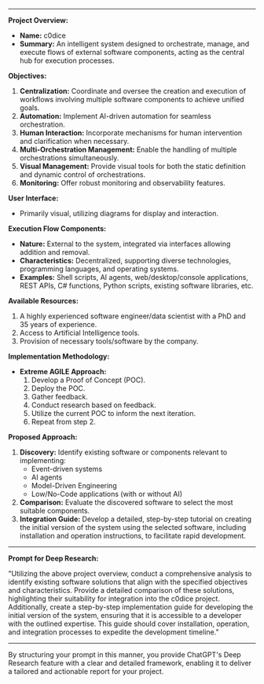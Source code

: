 
---

**Project Overview:**

- **Name:** c0dice
- **Summary:** An intelligent system designed to orchestrate, manage, and execute flows of external software components, acting as the central hub for execution processes.

**Objectives:**

1. **Centralization:** Coordinate and oversee the creation and execution of workflows involving multiple software components to achieve unified goals.
2. **Automation:** Implement AI-driven automation for seamless orchestration.
3. **Human Interaction:** Incorporate mechanisms for human intervention and clarification when necessary.
4. **Multi-Orchestration Management:** Enable the handling of multiple orchestrations simultaneously.
5. **Visual Management:** Provide visual tools for both the static definition and dynamic control of orchestrations.
6. **Monitoring:** Offer robust monitoring and observability features.

**User Interface:**

- Primarily visual, utilizing diagrams for display and interaction.

**Execution Flow Components:**

- **Nature:** External to the system, integrated via interfaces allowing addition and removal.
- **Characteristics:** Decentralized, supporting diverse technologies, programming languages, and operating systems.
- **Examples:** Shell scripts, AI agents, web/desktop/console applications, REST APIs, C# functions, Python scripts, existing software libraries, etc.

**Available Resources:**

1. A highly experienced software engineer/data scientist with a PhD and 35 years of experience.
2. Access to Artificial Intelligence tools.
3. Provision of necessary tools/software by the company.

**Implementation Methodology:**

- **Extreme AGILE Approach:**
  1. Develop a Proof of Concept (POC).
  2. Deploy the POC.
  3. Gather feedback.
  4. Conduct research based on feedback.
  5. Utilize the current POC to inform the next iteration.
  6. Repeat from step 2.

**Proposed Approach:**

1. **Discovery:** Identify existing software or components relevant to implementing:
   - Event-driven systems
   - AI agents
   - Model-Driven Engineering
   - Low/No-Code applications (with or without AI)
2. **Comparison:** Evaluate the discovered software to select the most suitable components.
3. **Integration Guide:** Develop a detailed, step-by-step tutorial on creating the initial version of the system using the selected software, including installation and operation instructions, to facilitate rapid development.

---

**Prompt for Deep Research:**

"Utilizing the above project overview, conduct a comprehensive analysis to identify existing software solutions that align with the specified objectives and characteristics. Provide a detailed comparison of these solutions, highlighting their suitability for integration into the c0dice project. Additionally, create a step-by-step implementation guide for developing the initial version of the system, ensuring that it is accessible to a developer with the outlined expertise. This guide should cover installation, operation, and integration processes to expedite the development timeline."

---

By structuring your prompt in this manner, you provide ChatGPT's Deep Research feature with a clear and detailed framework, enabling it to deliver a tailored and actionable report for your project. 
